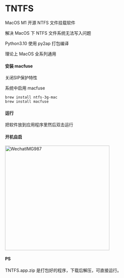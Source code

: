 # TNTFS

MacOS M1 开源 NTFS 文件挂载软件

解决 MacOS 下 NTFS 文件系统无法写入问题

Python3.10 使用 py2ap 打包编译

理论上 MacOS 全系列通用

#### 安装 macfuse

关闭SIP保护特性

系统中启用 macfuse

```shell
brew install ntfs-3g-mac
brew install macfuse
```

#### 运行

把软件放到应用程序里然后双击运行

#### 开机自启

<img width="343" alt="WechatIMG987" src="https://user-images.githubusercontent.com/130722656/231932672-c3c13010-8bff-46c8-917e-c61af317d709.png">

#### PS

TNTFS.app.zip 是打包好的程序，下载后解压，可直接运行。
